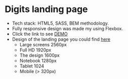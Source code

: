 # Digits landing page

- Tech stack: HTML5, SASS, BEM methodology.
- Fully responsive design was made my using Flexbox.
- Click the link to see [DEMO](https://Andrii1996.github.io/Digits/)                                                                                
- Design of the landing page you could find [here](https://www.figma.com/file/yM9iS3NKeGOII5Bl7LOooG/Digits-Demo-%26-Preview-(Copy)?node-id=0%3A1)
  - Large screens 2560px
  - Full HD 1920px
  - The design 1600px
  - Notebook 1280px
  - Tablet 1024
  - Mobile (> 320px)
